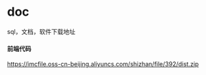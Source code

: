 # doc

sql，文档，软件下载地址

#### 前端代码
https://imcfile.oss-cn-beijing.aliyuncs.com/shizhan/file/392/dist.zip